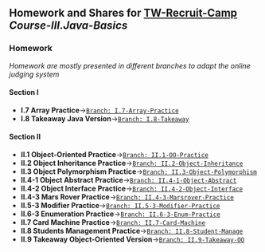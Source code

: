 ## Homework and Shares for [TW-Recruit-Camp](https://github.com/thoughtworks-recruit-camp) *Course-III.Java-Basics*
### Homework 
*Homework are mostly presented in different branches to adapt the online judging system*
#### Section I
* **I.7 Array Practice**->[`Branch: I.7-Array-Practice`](https://github.com/thoughtworks-recruit-camp/Course-III.Java-Basics/tree/I.7-Array-Practice)
* **I.8 Takeaway Java Version**->[`Branch: I.8-Takeaway`](https://github.com/thoughtworks-recruit-camp/Course-III.Java-Basics/tree/I.8-Takeaway)
#### Section II
* **II.1 Object-Oriented Practice**->[`Branch: II.1-OO-Practice`](https://github.com/thoughtworks-recruit-camp/Course-III.Java-Basics/tree/II.1-OO-Practice)
* **II.2 Object Inheritance Practice**->[`Branch: II.2-Object-Inheritance`](https://github.com/thoughtworks-recruit-camp/Course-III.Java-Basics/tree/II.2-Object-Inheritance)
* **II.3 Object Polymorphism Practice**->[`Branch: II.3-Object-Polymorphism`](https://github.com/thoughtworks-recruit-camp/Course-III.Java-Basics/tree/II.3-Object-Polymorphism)
* **II.4-1 Object Abstract Practice**->[`Branch: II.4-1-Object-Abstract`](https://github.com/thoughtworks-recruit-camp/Course-III.Java-Basics/tree/II.4-1-Object-Abstract)
* **II.4-2 Object Interface Practice**->[`Branch: II.4-2-Object-Interface`](https://github.com/thoughtworks-recruit-camp/Course-III.Java-Basics/tree/II.4-2-Object-Interface)
* **II.4-3 Mars Rover Practice**->[`Branch: II.4-3-Marsrover-Practice`](https://github.com/thoughtworks-recruit-camp/Course-III.Java-Basics/tree/II.4-3-Marsrover-Practice)
* **II.5-3 Modifier Practice**->[`Branch: II.5-3-Modifier-Practice`](https://github.com/thoughtworks-recruit-camp/Course-III.Java-Basics/tree/II.5-3-Modifier-Practice)
* **II.6-3 Enumeration Practice**->[`Branch: II.6-3-Enum-Practice`](https://github.com/thoughtworks-recruit-camp/Course-III.Java-Basics/tree/II.6-3-Enum-Practice)
* **II.7 Card Machine Practice**->[`Branch: II.7-Card-Machine`](https://github.com/thoughtworks-recruit-camp/Course-III.Java-Basics/tree/II.7-Card-Machine)
* **II.8 Students Management Practice**->[`Branch: II.8-Student-Manage`](https://github.com/thoughtworks-recruit-camp/Course-III.Java-Basics/tree/II.8-Student-Manage)
* **II.9 Takeaway Object-Oriented Version**->[`Branch: II.9-Takeaway-OO`](https://github.com/thoughtworks-recruit-camp/Course-III.Java-Basics/tree/II.9-Takeaway-OO)